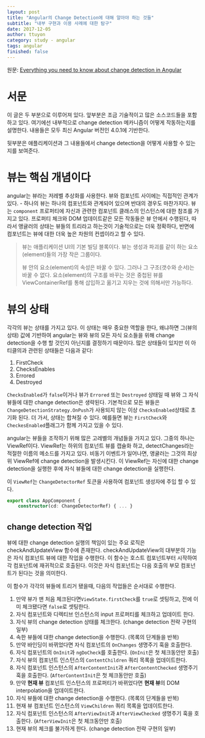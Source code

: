 ```yaml
---
layout: post
title: "Angular의 Change Detection에 대해 알아야 하는 것들"
subtitle: "내부 구현과 이용 사례에 대한 탐구"
date: 2017-12-05
author: ttuyon
category: study - angular
tags: angular
finished: false
---
```


원문: <i class="fa fa-medium"></i> [Everything you need to know about change detection in Angular](https://blog.angularindepth.com/everything-you-need-to-know-about-change-detection-in-angular-8006c51d206f)

# 서문

이 글은 두 부분으로 이루어져 있다. 앞부분은 조금 기술적이고 많은 소스코드들을 포함하고 있다. 여기에선 내부적으로 change detection 메카니즘이 어떻게 작동하는지를 설명한다. 내용들은 모두 최신 Angular 버전인 4.0.1에 기반한다.

뒷부분은 애플리케이션과 그 내용들에서 change detection을 어떻게 사용할 수 있는지를 보여준다.

# 뷰는 핵심 개념이다

angular는 뷰라는 저레벨 추상화를 사용한다. 뷰와 컴포넌트 사이에는 직접적인 관계가 있다. - 하나의 뷰는 하나의 컴포넌트와 관계되어 있으며 반대의 경우도 마찬가지다. 뷰는 `component` 프로퍼티에 자신과 관련한 컴포넌트 클래스의 인스턴스에 대한 참조를 가지고 있다. 프로퍼티 체크와 DOM 업데이트같은 모든 작동들은 뷰 안에서 수행된다, 따라서 앵귤러의 상태는 뷰들의 트리라고 하는것이 기술적으로는 더욱 정확하다, 반면에 컴포넌트는 뷰에 대한 더욱 높은 차원의 컨셉이라고 할 수 있다.

> 뷰는 애플리케이션 UI의 기본 빌딩 블록이다. 뷰는 생성과 파괴를 같이 하는 요소(element)들의 가장 작은 그룹이다.
> 
> 뷰 안의 요소(element)의 속성은 바꿀 수 있다. 그러나 그 구조(갯수와 순서)는 바꿀 수 없다. 요소(element)의 구조를 바꾸는 것은 중첩된 뷰를  ViewContainerRef를 통해 삽입하고 옮기고 지우는 것에 의해서만 가능하다.

# 뷰의 상태

각각의 뷰는 상태를 가지고 있다. 이 상태는 매우 중요한 역할을 한다, 왜냐하면 그(뷰의 상태) 값에 기반하여 angular는 뷰와 뷰의 모든 자식 요소들을 위해 change detection을 수행 할 것인지 아닌지를 결정하기 때문이다. 많은 상태들이 있지만 이 아티클의과 관련된 상태들은 다음과 같다:

1. FirstCheck
2. ChecksEnables
3. Errored
4. Destroyed

`ChecksEnabled`가 `false`이거나 뷰가 `Errored` 또는 `Destroyed` 상태일 때 뷰와 그 자식 뷰들에 대한 change detection은 생략된다. 기본적으로 모든 뷰들은 `ChangeDetectionStrategy.OnPush`가 사용되지 않는 이상 `ChecksEnabled`상태로 초기화 된다. 더 가서, 상태는 합쳐질 수 있다. 예를들면 뷰는 `FirstCheck`와 `CheckesEnabled`플래그가 함께 가지고 있을 수 있다.

angular는 뷰들을 조작하기 위해 많은 고레벨의 개념들을 가지고 있다. 그중의 하나는 ViewRef이다. ViewRef는 하위의 컴포넌트 뷰를 캡슐화 하고, detectChanges라는 적절한 이름의 메소드를 가지고 있다. 비동기 이벤트가 일어나면, 앵귤러는 그것의 최상위 ViewRef에 change detection을 발생시킨다. 이 ViewRef는 자신에 대한 change detection을 실행한 후에 자식 뷰들에 대한 change detection을 실행한다.

이 `ViewRef`는 `ChangeDetectorRef` 토큰을 사용하여 컴포넌트 생성자에 주입 할 수 있다.

```typescript
export class AppComponent {
    constructor(cd: ChangeDetectorRef) { ... }
```

## change detection 작업

뷰에 대한 change detection 실행의 책임이 있는 주요 로직은 checkAndUpdateView 함수에 존재한다. checkAndUpdateView의 대부분의 기능은 자식 컴포넌트 뷰에 대한 작업을 수행한다. 이 함수는 호스트 컴포넌트부터 시작하여 각 컴포넌트에 재귀적으로 호출된다. 이것은 자식 컴포넌트는 다음 호출의 부모 컴포넌트가 된다는 것을 의미한다.

이 함수가 각각의 뷰들에 트리거 됐을때, 다음의 작업들은 순서대로 수행한다.

1. 만약 뷰가 맨 처음 체크된다면`ViewState.firstCheck`를 `true`로 셋팅하고, 전에 이미 체크됐다면 `false`로 셋팅한다.
2. 자식 컴포넌트와 디렉티브 인스턴스의 input 프로퍼티를 체크하고 업데이트 한다.
3. 자식 뷰의 change detection 상태를 체크한다. (change detection 전략 구현의 일부)
4. 속한 뷰들에 대한 change detection을 수행한다. (목록의 단계들을 반복)
5. 만약 바인딩이 바뀌었다면 자식 컴포넌트의 `OnChanges` 생명주기 훅을 호출한다.
6. 자식 컴포넌트의 `OnInit`과 `ngDoCheck`를 호출한다. (`OnInit`은 첫 체크동안만 호출)
7. 자식 뷰의 컴포넌트 인스턴스의 `ContentChildren` 쿼리 목록을 업데이트한다.
8. 자식 컴포넌트 인스턴스의 `AfterContentInit`과 `AfterContentChecked` 생명주기 훅을 호출한다. (`AfterContentInit`은 첫 체크동안만 호출)
9. 만약 **현재 뷰** 컴포넌트 인스턴스의 프로퍼티가 바뀌었다면 **현재 뷰**의 DOM interpolation을 업데이트한다.
10. 자식 뷰들에 대한 change detection을 수행한다. (목록의 단계들을 반복)
11. 현재 뷰 컴포넌트 인스턴스의 `ViewChildren` 쿼리 목록을 업데이트한다.
12. 자식 컴포넌트 인스턴스의 `AfterViewInit`과 `AfterViewChecked` 생명주기 훅을 호출한다. (`AfterViewInit`은 첫 체크동안만 호출)
13. 현재 뷰의 체크를 불가하게 한다. (change  detection 전략 구현의 일부)